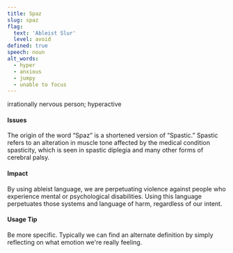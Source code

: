 ```yaml
---
title: Spaz
slug: spaz
flag:
  text: 'Ableist Slur'
  level: avoid
defined: true
speech: noun
alt_words:
  - hyper
  - anxious
  - jumpy
  - unable to focus
---
```


irrationally nervous person; hyperactive

#### Issues

The origin of the word “Spaz” is a shortened version of “Spastic.” Spastic refers to an alteration in muscle tone affected by the medical condition spasticity, which is seen in spastic diplegia and many other forms of cerebral palsy.

#### Impact

By using ableist language, we are perpetuating violence against people who experience mental or psychological disabilities. Using this language perpetuates those systems and language of harm, regardless of our intent.

#### Usage Tip

Be more specific. Typically we can find an alternate definition by simply reflecting on what emotion we're really feeling.

